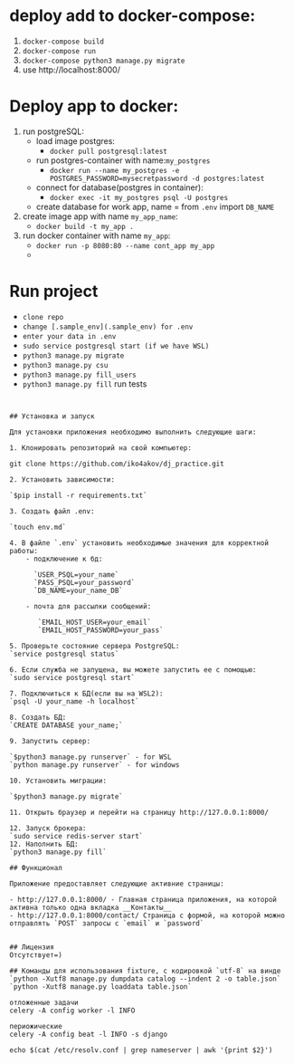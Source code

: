 # deploy add to docker-compose:
1. `docker-compose build`
2. `docker-compose run`
3. `docker-compose python3 manage.py migrate`
4. use http://localhost:8000/

# Deploy app to docker:
1. run postgreSQL:
    - load image postgres:
        - `docker pull postgresql:latest`
    - run postgres-container with name:`my_postgres`
        - `docker run --name my_postgres -e POSTGRES_PASSWORD=mysecretpassword -d postgres:latest`
    - connect for database(postgres in container):
        - `docker exec -it my_postgres psql -U postgres`
    - create database for work app, name = from `.env` import `DB_NAME` 
2. create image app with name `my_app_name`:
    - `docker build -t my_app .`
3. run docker container with name `my_app`:
    - `docker run -p 8080:80 --name cont_app my_app`
    - 
# Run project

- `clone repo`
- `change [.sample_env](.sample_env) for .env`
- `enter your data in .env`
- `sudo service postgresql start (if we have WSL)`
- `python3 manage.py migrate`
- `python3 manage.py csu`
- `python3 manage.py fill_users`
- `python3 manage.py fill`
run tests
~~~~coverage~~ run ~~--source='.' manage.py test~~~~


## Установка и запуск

Для установки приложения необходимо выполнить следующие шаги:

1. Клонировать репозиторий на свой компьютер:

git clone https://github.com/iko4akov/dj_practice.git

2. Установить зависимости:

`$pip install -r requirements.txt`

3. Создать файл .env:
    
`touch env.md`

4. В файле `.env` установить необходимые значения для корректной работы:
    - подключение к бд:
   
      `USER_PSQL=your_name`
      `PASS_PSQL=your_password`
      `DB_NAME=your_name_DB`
   
    - почта для рассылки сообщений:
      
       `EMAIL_HOST_USER=your_email`
       `EMAIL_HOST_PASSWORD=your_pass`

5. Проверьте состояние сервера PostgreSQL:
`service postgresql status`

6. Если служба не запущена, вы можете запустить ее с помощью:
`sudo service postgresql start`

7. Подключиться к БД(если вы на WSL2):
`psql -U your_name -h localhost`

8. Создать БД:
`CREATE DATABASE your_name;`

9. Запустить сервер:

`$python3 manage.py runserver` - for WSL
`python manage.py runserver` - for windows

10. Установить миграции:

`$python3 manage.py migrate`

11. Открыть браузер и перейти на страницу http://127.0.0.1:8000/

12. Запуск брокера:
`sudo service redis-server start`    
12. Наполнить БД:
`python3 manage.py fill`

## Функционал

Приложение предоставляет следующие активние страницы:

- http://127.0.0.1:8000/ - Главная страница приложения, на которой активна только одна вкладка __Контакты__
- http://127.0.0.1:8000/contact/ Страница с формой, на которой можно отправлять `POST` запросы с `email` и `password`


## Лицензия
Отсутствует=)

## Команды для использования fixture, с кодировкой `utf-8` на винде
`python -Xutf8 manage.py dumpdata catalog --indent 2 -o table.json`
`python -Xutf8 manage.py loaddata table.json`

отложенные задачи
celery -A config worker -l INFO

периожические
celery -A config beat -l INFO -s django

echo $(cat /etc/resolv.conf | grep nameserver | awk '{print $2}')

